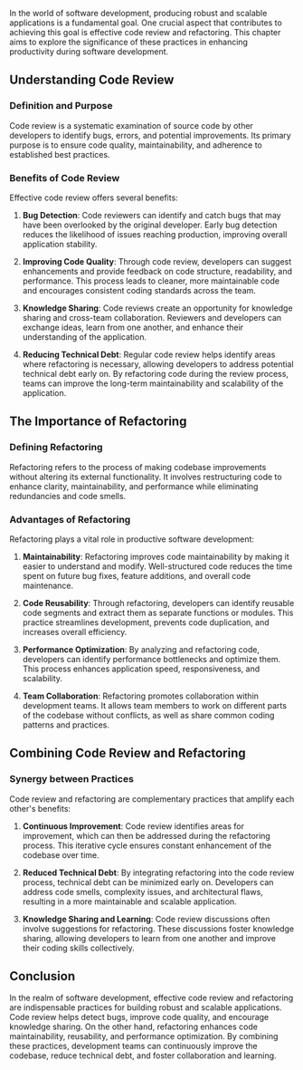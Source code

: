 
In the world of software development, producing robust and scalable applications is a fundamental goal. One crucial aspect that contributes to achieving this goal is effective code review and refactoring. This chapter aims to explore the significance of these practices in enhancing productivity during software development.

Understanding Code Review
-------------------------

### Definition and Purpose

Code review is a systematic examination of source code by other developers to identify bugs, errors, and potential improvements. Its primary purpose is to ensure code quality, maintainability, and adherence to established best practices.

### Benefits of Code Review

Effective code review offers several benefits:

1. **Bug Detection**: Code reviewers can identify and catch bugs that may have been overlooked by the original developer. Early bug detection reduces the likelihood of issues reaching production, improving overall application stability.

2. **Improving Code Quality**: Through code review, developers can suggest enhancements and provide feedback on code structure, readability, and performance. This process leads to cleaner, more maintainable code and encourages consistent coding standards across the team.

3. **Knowledge Sharing**: Code reviews create an opportunity for knowledge sharing and cross-team collaboration. Reviewers and developers can exchange ideas, learn from one another, and enhance their understanding of the application.

4. **Reducing Technical Debt**: Regular code review helps identify areas where refactoring is necessary, allowing developers to address potential technical debt early on. By refactoring code during the review process, teams can improve the long-term maintainability and scalability of the application.

The Importance of Refactoring
-----------------------------

### Defining Refactoring

Refactoring refers to the process of making codebase improvements without altering its external functionality. It involves restructuring code to enhance clarity, maintainability, and performance while eliminating redundancies and code smells.

### Advantages of Refactoring

Refactoring plays a vital role in productive software development:

1. **Maintainability**: Refactoring improves code maintainability by making it easier to understand and modify. Well-structured code reduces the time spent on future bug fixes, feature additions, and overall code maintenance.

2. **Code Reusability**: Through refactoring, developers can identify reusable code segments and extract them as separate functions or modules. This practice streamlines development, prevents code duplication, and increases overall efficiency.

3. **Performance Optimization**: By analyzing and refactoring code, developers can identify performance bottlenecks and optimize them. This process enhances application speed, responsiveness, and scalability.

4. **Team Collaboration**: Refactoring promotes collaboration within development teams. It allows team members to work on different parts of the codebase without conflicts, as well as share common coding patterns and practices.

Combining Code Review and Refactoring
-------------------------------------

### Synergy between Practices

Code review and refactoring are complementary practices that amplify each other's benefits:

1. **Continuous Improvement**: Code review identifies areas for improvement, which can then be addressed during the refactoring process. This iterative cycle ensures constant enhancement of the codebase over time.

2. **Reduced Technical Debt**: By integrating refactoring into the code review process, technical debt can be minimized early on. Developers can address code smells, complexity issues, and architectural flaws, resulting in a more maintainable and scalable application.

3. **Knowledge Sharing and Learning**: Code review discussions often involve suggestions for refactoring. These discussions foster knowledge sharing, allowing developers to learn from one another and improve their coding skills collectively.

Conclusion
----------

In the realm of software development, effective code review and refactoring are indispensable practices for building robust and scalable applications. Code review helps detect bugs, improve code quality, and encourage knowledge sharing. On the other hand, refactoring enhances code maintainability, reusability, and performance optimization. By combining these practices, development teams can continuously improve the codebase, reduce technical debt, and foster collaboration and learning.
